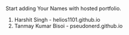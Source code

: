 Start adding Your Names with hosted portfolio.

1. Harshit Singh - helios1101.github.io
2. Tanmay Kumar Bisoi - pseudonerd.github.io